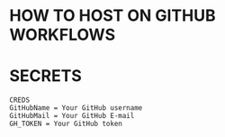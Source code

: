 # HOW TO HOST ON GITHUB WORKFLOWS

# SECRETS
```  
CREDS
GitHubName = Your GitHub username
GitHubMail = Your GitHub E-mail
GH_TOKEN = Your GitHub token
```  
